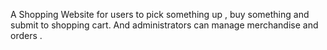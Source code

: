 A Shopping Website for users to pick something up , buy something and submit to shopping cart.
And administrators can manage merchandise and orders .
